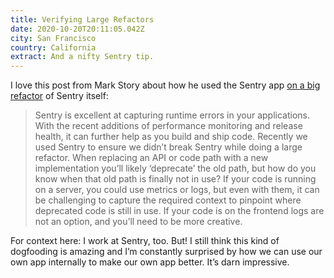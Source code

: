 ```yaml
---
title: Verifying Large Refactors
date: 2020-10-20T20:11:05.042Z
city: San Francisco
country: California
extract: And a nifty Sentry tip.
---
```

I love this post from Mark Story about how he used the Sentry app [on a big refactor](https://blog.sentry.io/2020/10/20/verifying-large-refactors-in-production-with-sentry) of Sentry itself: 

> Sentry is excellent at capturing runtime errors in your applications. With the recent additions of performance monitoring and release health, it can further help as you build and ship code. Recently we used Sentry to ensure we didn’t break Sentry while doing a large refactor. When replacing an API or code path with a new implementation you’ll likely ‘deprecate’ the old path, but how do you know when that old path is finally not in use? If your code is running on a server, you could use metrics or logs, but even with them, it can be challenging to capture the required context to pinpoint where deprecated code is still in use. If your code is on the frontend logs are not an option, and you’ll need to be more creative.

For context here: I work at Sentry, too. But! I still think this kind of dogfooding is amazing and I’m constantly surprised by how we can use our own app internally to make our own app better. It’s darn impressive.